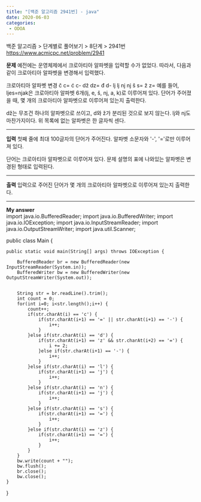 ```yaml
---
title: "[백준 알고리즘 2941번] - java"
date: 2020-06-03
categories: 
 - ODOA
---
```

백준 알고리즘 > 단계별로 풀어보기 > 8단계 > 2941번 
<a href="https://www.acmicpc.net/problem/2941">https://www.acmicpc.net/problem/2941</a>  

**문제**
예전에는 운영체제에서 크로아티아 알파벳을 입력할 수가 없었다. 따라서, 다음과 같이 크로아티아 알파벳을 변경해서 입력했다.

크로아티아 알파벳	변경
č	c=
ć	c-
dž	dz=
đ	d-
lj	lj
nj	nj
š	s=
ž	z=
예를 들어, ljes=njak은 크로아티아 알파벳 6개(lj, e, š, nj, a, k)로 이루어져 있다. 단어가 주어졌을 때, 몇 개의 크로아티아 알파벳으로 이루어져 있는지 출력한다.

dž는 무조건 하나의 알파벳으로 쓰이고, d와 ž가 분리된 것으로 보지 않는다. lj와 nj도 마찬가지이다. 위 목록에 없는 알파벳은 한 글자씩 센다.


---
**입력**
첫째 줄에 최대 100글자의 단어가 주어진다. 알파벳 소문자와 '-', '='로만 이루어져 있다.

단어는 크로아티아 알파벳으로 이루어져 있다. 문제 설명의 표에 나와있는 알파벳은 변경된 형태로 입력된다.

---
**출력**
입력으로 주어진 단어가 몇 개의 크로아티아 알파벳으로 이루어져 있는지 출력한다.

---


**My answer**  
import java.io.BufferedReader;
import java.io.BufferedWriter;
import java.io.IOException;
import java.io.InputStreamReader;
import java.io.OutputStreamWriter;
import java.util.Scanner;

public class Main {

	public static void main(String[] args) throws IOException {
	
		BufferedReader br = new BufferedReader(new InputStreamReader(System.in)); 
		BufferedWriter bw = new BufferedWriter(new OutputStreamWriter(System.out));

		
		String str = br.readLine().trim();
		int count = 0;
		for(int i=0; i<str.length();i++) {
			count++;
			if(str.charAt(i) == 'c') {
				if(str.charAt(i+1) == '=' || str.charAt(i+1) == '-') {
					i++;
				}
			}else if(str.charAt(i) == 'd') {
				if(str.charAt(i+1) == 'z' && str.charAt(i+2) == '=') {
					i += 2;
				}else if(str.charAt(i+1) == '-') {
					i++;
				}
			}else if(str.charAt(i) == 'l') {
				if(str.charAt(i+1) == 'j') {
					i++;
				}
			}else if(str.charAt(i) == 'n') {
				if(str.charAt(i+1) == 'j') {
					i++;
				}
			}else if(str.charAt(i) == 's') {
				if(str.charAt(i+1) == '=') {
					i++;
				}
			}else if(str.charAt(i) == 'z') {
				if(str.charAt(i+1) == '=') {
					i++;
				}
			}
		}
		bw.write(count + "");
		bw.flush();
		br.close();
		bw.close();
	}
}




```




